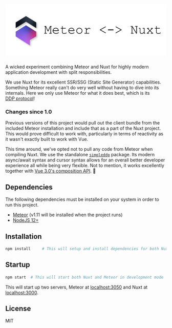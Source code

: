 # ![Meteor-Nuxt](.github/assets/logo-alt.png)
A wicked experiment combining Meteor and Nuxt for highly modern application development with split responsibilities.

We use Nuxt for its excellent SSR/SSG (Static Site Generator) capabilities. Something Meteor really can't do very well
without having to dive into its internals. Here we only use Meteor for what it does best, which is its  
[DDP protocol](https://github.com/meteor/meteor/blob/devel/packages/ddp/DDP.md)!

### Changes since 1.0
Previous versions of this project would pull out the client bundle from the included Meteor installation and include
that as a part of the Nuxt project. This would prove difficult to work with, particularly in terms of reactivity
as it wasn't exactly built to work with Vue.

This time around, we've opted not to pull any code from Meteor when compiling Nuxt. We use the standalone 
[`simpleddp`](https://github.com/Gregivy/simpleddp) package. Its modern async/await syntax and cursor syntax allows for
an overall better developer experience all while being very flexible. Not to mention, it works excellently together
with [Vue 3.0's composition API](https://composition-api.vuejs.org/). 🙏 

## Dependencies
The following dependencies must be installed on your system in order to run this project.
- [Meteor](https://www.meteor.com/install) (v1.11 will be installed when the project runs)
- [NodeJS 12+](https://nodejs.org/en/)


## Installation
```bash
npm install     # This will setup and install dependencies for both Nuxt and Meteor 
```

## Startup
```bash
npm start  # This will start both Nuxt and Meteor in development mode
```
This will start up two servers, Meteor at [localhost:3050](http://localhost:3050) and Nuxt at
[localhost:3000](http://localhost:3000).

## License
MIT